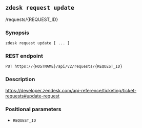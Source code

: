 ## `zdesk request update`

/requests/{REQUEST_ID}

### Synopsis

    zdesk request update [ ... ]

### REST endpoint

    PUT https://{HOSTNAME}/api/v2/requests/{REQUEST_ID}

### Description

https://developer.zendesk.com/api-reference/ticketing/ticket-requests#update-request

### Positional parameters

* `REQUEST_ID`

